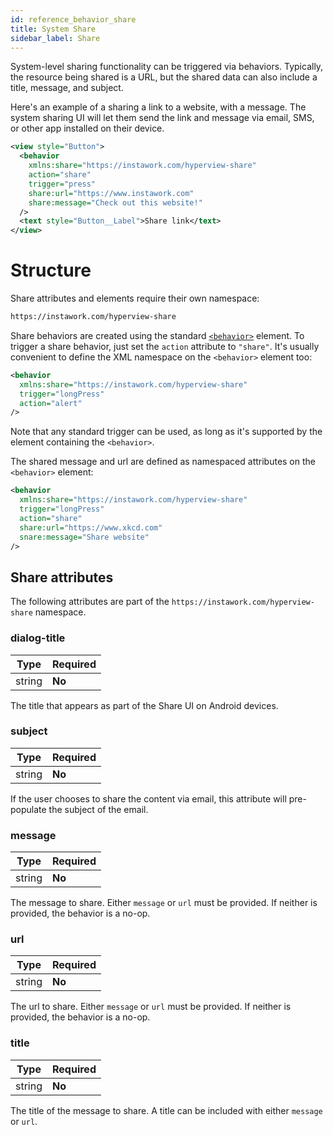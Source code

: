 ```yaml
---
id: reference_behavior_share
title: System Share
sidebar_label: Share
---
```


System-level sharing functionality can be triggered via behaviors. Typically, the resource being shared is a URL, but the shared data can also include a title, message, and subject.

Here's an example of a sharing a link to a website, with a message. The system sharing UI will let them send the link and message via email, SMS, or other app installed on their device.

```xml
<view style="Button">
  <behavior
    xmlns:share="https://instawork.com/hyperview-share"
    action="share"
    trigger="press"
    share:url="https://www.instawork.com"
    share:message="Check out this website!"
  />
  <text style="Button__Label">Share link</text>
</view>
```

# Structure

Share attributes and elements require their own namespace:

```html
https://instawork.com/hyperview-share
```

Share behaviors are created using the standard [`<behavior>`](/docs/reference_behavior) element. To trigger a share behavior, just set the `action` attribute to `"share"`. It's usually convenient to define the XML namespace on the `<behavior>` element too:

```xml
<behavior
  xmlns:share="https://instawork.com/hyperview-share"
  trigger="longPress"
  action="alert"
/>
```

Note that any standard trigger can be used, as long as it's supported by the element containing the `<behavior>`.

The shared message and url are defined as namespaced attributes on the `<behavior>` element:

```xml
<behavior
  xmlns:share="https://instawork.com/hyperview-share"
  trigger="longPress"
  action="share"
  share:url="https://www.xkcd.com"
  snare:message="Share website"
/>
```

## Share attributes

The following attributes are part of the `https://instawork.com/hyperview-share` namespace.

### dialog-title

| Type   | Required |
| ------ | -------- |
| string | **No**   |

The title that appears as part of the Share UI on Android devices.

### subject

| Type   | Required |
| ------ | -------- |
| string | **No**   |

If the user chooses to share the content via email, this attribute will pre-populate the subject of the email.

### message

| Type   | Required |
| ------ | -------- |
| string | **No**   |

The message to share. Either `message` or `url` must be provided. If neither is provided, the behavior is a no-op.

### url

| Type   | Required |
| ------ | -------- |
| string | **No**   |

The url to share. Either `message` or `url` must be provided. If neither is provided, the behavior is a no-op.

### title

| Type   | Required |
| ------ | -------- |
| string | **No**   |

The title of the message to share. A title can be included with either `message` or `url`.
